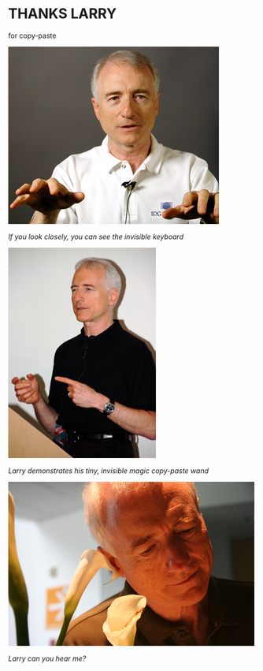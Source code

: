 # THANKS LARRY
for copy-paste

![Thanks Larry!](larry-larry-larry.jpg)

*If you look closely, you can see the invisible keyboard*

![Thanks Larry!](magic-larry.jpg)

*Larry demonstrates his tiny, invisible magic copy-paste wand*

![Thanks Larry!](flower-larry.jpg)

*Larry can you hear me?*
